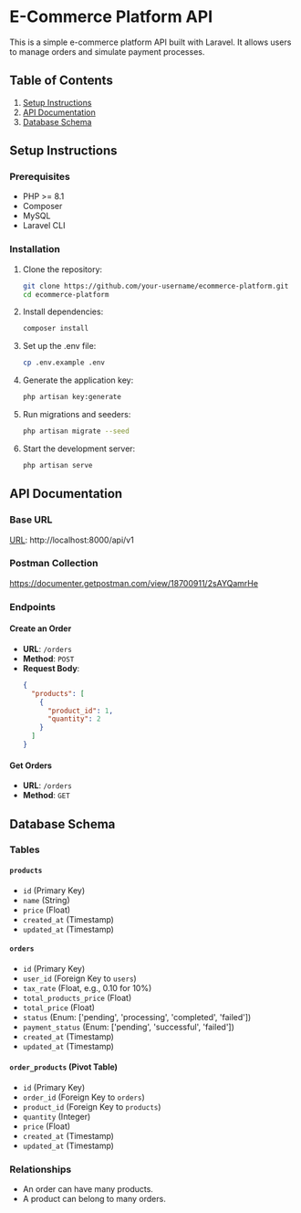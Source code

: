 # E-Commerce Platform API

This is a simple e-commerce platform API built with Laravel. It allows users to manage orders and simulate payment processes.

## Table of Contents
1. [Setup Instructions](#setup-instructions)
2. [API Documentation](#api-documentation)
3. [Database Schema](#database-schema)

## Setup Instructions

### Prerequisites
- PHP >= 8.1
- Composer
- MySQL
- Laravel CLI

### Installation
1. Clone the repository:
   ```bash
   git clone https://github.com/your-username/ecommerce-platform.git
   cd ecommerce-platform
2. Install dependencies:
   ```bash
   composer install
3. Set up the .env file:
   ```bash
   cp .env.example .env
4. Generate the application key:
   ```bash
   php artisan key:generate
5. Run migrations and seeders:
   ```bash
   php artisan migrate --seed
6. Start the development server:
   ```bash
   php artisan serve
## API Documentation

### Base URL
[URL](http://localhost:8000/api/v1): http://localhost:8000/api/v1

### Postman Collection
https://documenter.getpostman.com/view/18700911/2sAYQamrHe

### Endpoints

#### Create an Order
- **URL**: `/orders`
- **Method**: `POST`
- **Request Body**:
  ```json
  {
    "products": [
      {
        "product_id": 1,
        "quantity": 2
      }
    ]
  }

#### Get Orders
- **URL**: `/orders`
- **Method**: `GET`

## Database Schema

### Tables

#### `products`
- `id` (Primary Key)
- `name` (String)
- `price` (Float)
- `created_at` (Timestamp)
- `updated_at` (Timestamp)

#### `orders`
- `id` (Primary Key)
- `user_id` (Foreign Key to `users`)
- `tax_rate` (Float, e.g., 0.10 for 10%)
- `total_products_price` (Float)
- `total_price` (Float)
- `status` (Enum: ['pending', 'processing', 'completed', 'failed'])
- `payment_status` (Enum: ['pending', 'successful', 'failed'])
- `created_at` (Timestamp)
- `updated_at` (Timestamp)

#### `order_products` (Pivot Table)
- `id` (Primary Key)
- `order_id` (Foreign Key to `orders`)
- `product_id` (Foreign Key to `products`)
- `quantity` (Integer)
- `price` (Float)
- `created_at` (Timestamp)
- `updated_at` (Timestamp)

### Relationships
- An order can have many products.
- A product can belong to many orders.